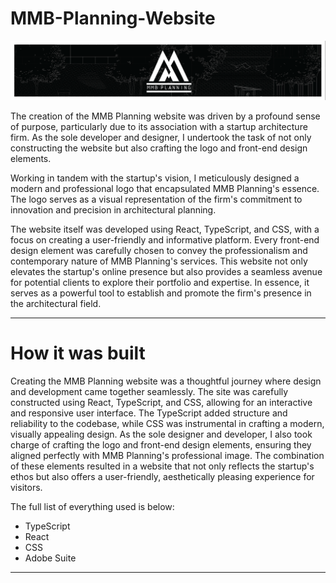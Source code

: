 # MMB-Planning-Website

<img src="/GIT Page/MMB WEBSITE-10.png" alt="Alt text" title="Optional title">

The creation of the MMB Planning website was driven by a profound sense of purpose, particularly due to its association with a startup architecture firm. As the sole developer and designer, I undertook the task of not only constructing the website but also crafting the logo and front-end design elements.

Working in tandem with the startup's vision, I meticulously designed a modern and professional logo that encapsulated MMB Planning's essence. The logo serves as a visual representation of the firm's commitment to innovation and precision in architectural planning.

The website itself was developed using React, TypeScript, and CSS, with a focus on creating a user-friendly and informative platform. Every front-end design element was carefully chosen to convey the professionalism and contemporary nature of MMB Planning's services. This website not only elevates the startup's online presence but also provides a seamless avenue for potential clients to explore their portfolio and expertise. In essence, it serves as a powerful tool to establish and promote the firm's presence in the architectural field.

<hr>
<h1> How it was built </h1>

Creating the MMB Planning website was a thoughtful journey where design and development came together seamlessly. The site was carefully constructed using React, TypeScript, and CSS, allowing for an interactive and responsive user interface. The TypeScript added structure and reliability to the codebase, while CSS was instrumental in crafting a modern, visually appealing design. As the sole designer and developer, I also took charge of crafting the logo and front-end design elements, ensuring they aligned perfectly with MMB Planning's professional image. The combination of these elements resulted in a website that not only reflects the startup's ethos but also offers a user-friendly, aesthetically pleasing experience for visitors.

The full list of everything used is below:
<ul>
<li>TypeScript</li>
<li>React</li>
<li>CSS</li>
<li>Adobe Suite</li>
</ul>
<hr>

